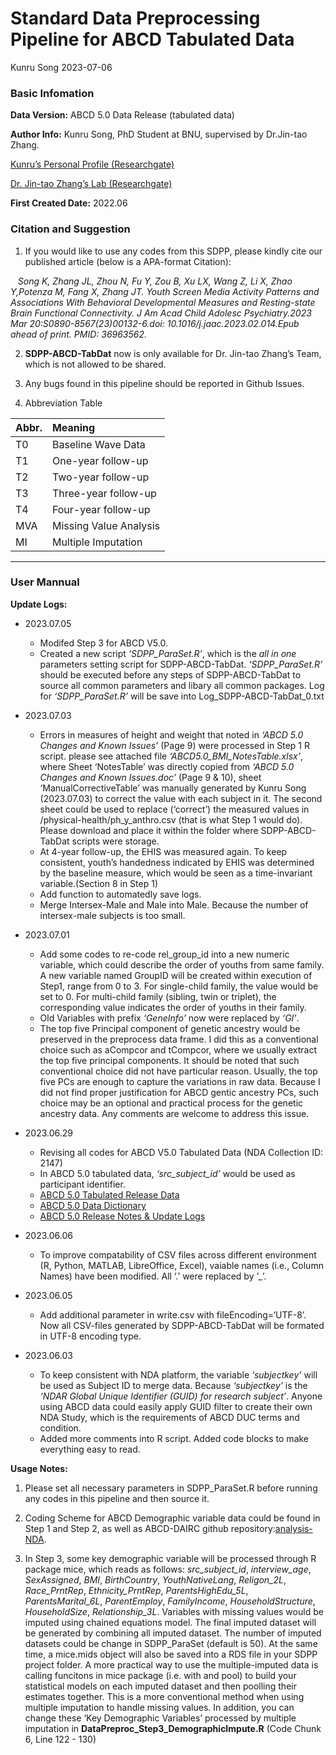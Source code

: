 Standard Data Preprocessing Pipeline for ABCD Tabulated Data
================
Kunru Song
2023-07-06

### Basic Infomation

**Data Version:** ABCD 5.0 Data Release (tabulated data)

**Author Info:** Kunru Song, PhD Student at BNU, supervised by
Dr.Jin-tao Zhang.

[Kunru’s Personal Profile
(Researchgate)](https://www.researchgate.net/profile/Kunru-Song)

[Dr. Jin-tao Zhang’s Lab
(Researchgate)](https://www.researchgate.net/lab/Jintao-Zhang-Lab-2)

**First Created Date:** 2022.06

### Citation and Suggestion

1.  If you would like to use any codes from this SDPP, please kindly
    cite our published article (below is a APA-format Citation):

   *Song K, Zhang JL, Zhou N, Fu Y, Zou B, Xu LX, Wang Z, Li X, Zhao
Y,Potenza M, Fang X, Zhang JT. Youth Screen Media Activity Patterns and
Associations With Behavioral Developmental Measures and Resting-state
Brain Functional Connectivity. J Am Acad Child Adolesc Psychiatry.2023
Mar 20:S0890-8567(23)00132-6.doi: 10.1016/j.jaac.2023.02.014.Epub ahead
of print. PMID: 36963562.*

2.  **SDPP-ABCD-TabDat** now is only available for Dr. Jin-tao Zhang’s
    Team, which is not allowed to be shared.

3.  Any bugs found in this pipeline should be reported in Github Issues.

4.  Abbreviation Table

| Abbr. | Meaning                |
|:------|:-----------------------|
| T0    | Baseline Wave Data     |
| T1    | One-year follow-up     |
| T2    | Two-year follow-up     |
| T3    | Three-year follow-up   |
| T4    | Four-year follow-up    |
| MVA   | Missing Value Analysis |
| MI    | Multiple Imputation    |

------------------------------------------------------------------------

### User Mannual

**Update Logs:**

- 2023.07.05

  - Modifed Step 3 for ABCD V5.0.
  - Created a new script *‘SDPP_ParaSet.R’*, which is the *all in one*
    parameters setting script for SDPP-ABCD-TabDat. *‘SDPP_ParaSet.R’*
    should be executed before any steps of SDPP-ABCD-TabDat to source
    all common parameters and libary all common packages. Log for
    *‘SDPP_ParaSet.R’* will be save into Log_SDPP-ABCD-TabDat_0.txt

- 2023.07.03

  - Errors in measures of height and weight that noted in *‘ABCD 5.0
    Changes and Known Issues’* (Page 9) were processed in Step 1 R
    script. please see attached file *‘ABCD5.0_BMI_NotesTable.xlsx’*,
    where Sheet ‘NotesTable’ was directly copied from *‘ABCD 5.0 Changes
    and Known Issues.doc’* (Page 9 & 10), sheet ‘ManualCorrectiveTable’
    was manually generated by Kunru Song (2023.07.03) to correct the
    value with each subject in it. The second sheet could be used to
    replace (‘correct’) the measured values in
    /physical-health/ph_y_anthro.csv (that is what Step 1 would do).
    Please download and place it within the folder where
    SDPP-ABCD-TabDat scripts were storage.
  - At 4-year follow-up, the EHIS was measured again. To keep
    consistent, youth’s handedness indicated by EHIS was determined by
    the baseline measure, which would be seen as a time-invariant
    variable.(Section 8 in Step 1)
  - Add function to automatedly save logs.
  - Merge Intersex-Male and Male into Male. Because the number of
    intersex-male subjects is too small.

- 2023.07.01

  - Add some codes to re-code rel_group_id into a new numeric variable,
    which could describe the order of youths from same family. A new
    variable named GroupID will be created within execution of Step1,
    range from 0 to 3. For single-child family, the value would be set
    to 0. For multi-child family (sibling, twin or triplet), the
    corresponding value indicates the order of youths in their family.
  - Old Variables with prefix *‘GeneInfo’* now were replaced by *‘GI’*.
  - The top five Principal component of genetic ancestry would be
    preserved in the preprocess data frame. I did this as a conventional
    choice such as aCompcor and tCompcor, where we usually extract the
    top five principal components. It should be noted that such
    conventional choice did not have particular reason. Usually, the top
    five PCs are enough to capture the variations in raw data. Because I
    did not find proper justification for ABCD gentic ancestry PCs, such
    choice may be an optional and practical process for the genetic
    ancestry data. Any comments are welcome to address this issue.

- 2023.06.29

  - Revising all codes for ABCD V5.0 Tabulated Data (NDA Collection ID:
    2147)
  - In ABCD 5.0 tabulated data, *‘src_subject_id’* would be used as
    participant identifier.
  - [ABCD 5.0 Tabulated Release
    Data](https://nda.nih.gov/study.html?id=2147)
  - [ABCD 5.0 Data Dictionary](https://data-dict.abcdstudy.org/)
  - [ABCD 5.0 Release Notes & Update
    Logs](https://wiki.abcdstudy.org/release-notes/start-page.html)

- 2023.06.06

  - To improve compatability of CSV files across different environment
    (R, Python, MATLAB, LibreOffice, Excel), vaiable names (i.e., Column
    Names) have been modified. All ‘.’ were replaced by ’\_’.

- 2023.06.05

  - Add additional parameter in write.csv with fileEncoding=‘UTF-8’. Now
    all CSV-files generated by SDPP-ABCD-TabDat will be formated in
    UTF-8 encoding type.

- 2023.06.03

  - To keep consistent with NDA platform, the variable *‘subjectkey’*
    will be used as Subject ID to merge data. Because *‘subjectkey’* is
    the *‘NDAR Global Unique Identifier (GUID) for research subject’*.
    Anyone using ABCD data could easily apply GUID filter to create
    their own NDA Study, which is the requirements of ABCD DUC terms and
    condition.
  - Added more comments into R script. Added code blocks to make
    everything easy to read.

**Usage Notes:**

1.  Please set all necessary parameters in SDPP_ParaSet.R before running
    any codes in this pipeline and then source it.

2.  Coding Scheme for ABCD Demographic variable data could be found in
    Step 1 and Step 2, as well as ABCD-DAIRC github
    repository:[analysis-NDA](https://github.com/ABCD-STUDY/analysis-nda).

3.  In Step 3, some key demographic variable will be processed through R
    package mice, which reads as follows: *src_subject_id*,
    *interview_age*, *SexAssigned*, *BMI*, *BirthCountry*,
    *YouthNativeLang*, *Religon_2L*, *Race_PrntRep*,
    *Ethnicity_PrntRep*, *ParentsHighEdu_5L*, *ParentsMarital_6L*,
    *ParentEmploy*, *FamilyIncome*, *HouseholdStructure*,
    *HouseholdSize*, *Relationship_3L*. Variables with missing values
    would be imputed using chained equations model. The final imputed
    dataset will be generated by combining all imputed dataset. The
    number of imputed datasets could be change in SDPP_ParaSet (default
    is 50). At the same time, a mice.mids object will also be saved into
    a RDS file in your SDPP project folder. A more practical way to use
    the multiple-imputed data is calling funcitons in mice package
    (i.e. with and pool) to build your statistical models on each
    imputed dataset and then poolling their estimates together. This is
    a more conventional method when using multiple imputation to handle
    missing values. In addition, you can change these ‘Key Demographic
    Variables’ processed by multiple imputation in
    **DataPreproc_Step3_DemographicImpute.R** (Code Chunk 6, Line 122 -
    130)
